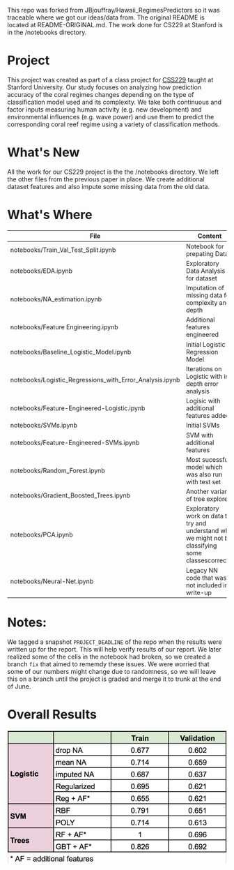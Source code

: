 This repo was forked from JBjouffray/Hawaii_RegimesPredictors so it was traceable where we got our ideas/data from.  The original README is located at README-ORIGINAL.md.  The work done for CS229 at Stanford is in the /notebooks directory.

# Project

This project was created as part of a class project for [CSS229](http://cs229.stanford.edu/) taught at Stanford University. Our study focuses on analyzing how prediction accuracy of the coral regimes changes depending on the type of classification model used and its complexity. We take both continuous and factor inputs measuring human activity (e.g. new development) and environmental influences (e.g. wave power) and use them to predict the corresponding coral reef regime using a variety of classification methods.

# What's New

All the work for our CS229 project is the the /notebooks directory.  We left the other files from the previous paper in place. We create additional dataset features and also impute some missing data from the old data.

# What's Where

| File  | Content |
| ------------- | ------------- |
| notebooks/Train_Val_Test_Split.ipynb | Notebook for prepating Data |
| notebooks/EDA.ipynb | Exploratory Data Analysis for dataset |
| notebooks/NA_estimation.ipynb | Imputation of missing data for complexity and depth|
| notebooks/Feature Engineering.ipynb | Additional features engineered |
| notebooks/Baseline_Logistic_Model.ipynb | Initial Logistic Regression Model |
| notebooks/Logistic_Regressions_with_Error_Analysis.ipynb | Iterations on Logistic with in depth error analysis|
| notebooks/Feature-Engineered-Logistic.ipynb	| Logisic with additional features added |
| notebooks/SVMs.ipynb | Initial SVMs |
| notebooks/Feature-Engineered-SVMs.ipynb | SVM with additional features |
| notebooks/Random_Forest.ipynb | Most sucessful model which was also run with test set |
| notebooks/Gradient_Boosted_Trees.ipynb | Another variant of tree explored |
| notebooks/PCA.ipynb | Exploratory work on data to try and understand why we might not be classifying some classescorrectly |
| notebooks/Neural-Net.ipynb| Legacy NN code that was not included in write-up |

# Notes:

We tagged a snapshot `PROJECT_DEADLINE` of the repo when the results were written up for the report.  This will help verify results of our report.  We later realized some of the cells in the notebook had broken, so we created a branch `fix` that aimed to rememdy these issues.  We were worried that some of our numbers might change due to randomness, so we will leave this on a branch until the project is graded and merge it to trunk at the end of June.

# Overall Results

![results-image](/results.jpeg)
